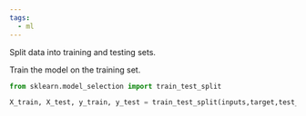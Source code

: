 ```yaml
---
tags:
  - ml
---
```


Split data into training and testing sets.

Train the model on the training set.

```python
from sklearn.model_selection import train_test_split

X_train, X_test, y_train, y_test = train_test_split(inputs,target,test_size=0.3)
```







